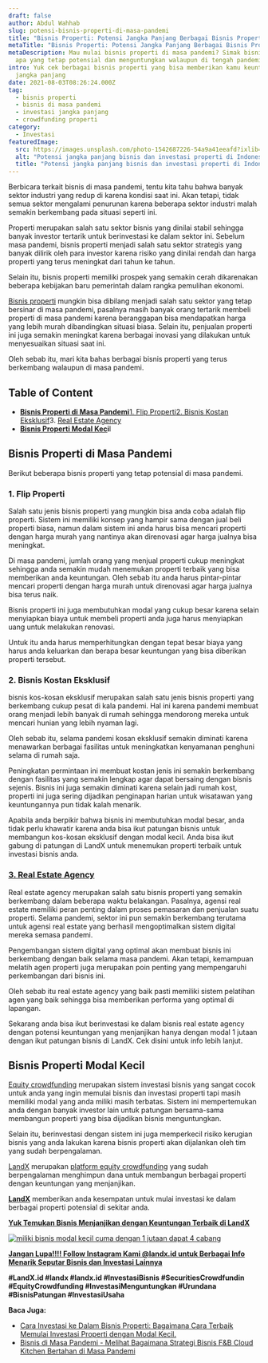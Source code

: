 ```yaml
---
draft: false
author: Abdul Wahhab
slug: potensi-bisnis-properti-di-masa-pandemi
title: "Bisnis Properti: Potensi Jangka Panjang Berbagai Bisnis Properti"
metaTitle: "Bisnis Properti: Potensi Jangka Panjang Berbagai Bisnis Properti"
metaDescription: Mau mulai bisnis properti di masa pandemi? Simak bisnis seperti
  apa yang tetap potensial dan menguntungkan walaupun di tengah pandemi
intro: Yuk cek berbagai bisnis properti yang bisa memberikan kamu keuntungan
  jangka panjang
date: 2021-08-03T08:26:24.000Z
tag:
  - bisnis properti
  - bisnis di masa pandemi
  - investasi jangka panjang
  - crowdfunding properti
category:
  - Investasi
featuredImage:
  src: https://images.unsplash.com/photo-1542687226-54a9a41eeafd?ixlib=rb-1.2.1&ixid=MnwxMjA3fDB8MHxwaG90by1wYWdlfHx8fGVufDB8fHx8&auto=format&fit=crop&w=1074&q=80
  alt: "Potensi jangka panjang bisnis dan investasi properti di Indonesia "
  title: "Potensi jangka panjang bisnis dan investasi properti di Indonesia "
---
```

Berbicara terkait bisnis di masa pandemi, tentu kita tahu bahwa banyak sektor industri yang redup di karena kondisi saat ini. Akan tetapi, tidak semua sektor mengalami penurunan karena beberapa sektor industri malah semakin berkembang pada situasi seperti ini.

Properti merupakan salah satu sektor bisnis yang dinilai stabil sehingga banyak investor tertarik untuk berinvestasi ke dalam sektor ini. Sebelum masa pandemi, bisnis properti menjadi salah satu sektor strategis yang banyak dilirik oleh para investor karena risiko yang dinilai rendah dan harga properti yang terus meningkat dari tahun ke tahun.

Selain itu, bisnis properti memiliki prospek yang semakin cerah dikarenakan beberapa kebijakan baru pemerintah dalam rangka pemulihan ekonomi.

[Bisnis properti](https://landx.id/) mungkin bisa dibilang menjadi salah satu sektor yang tetap bersinar di masa pandemi, pasalnya masih banyak orang tertarik membeli properti di masa pandemi karena beranggapan bisa mendapatkan harga yang lebih murah dibandingkan situasi biasa. Selain itu, penjualan properti ini juga semakin meningkat karena berbagai inovasi yang dilakukan untuk menyesuaikan situasi saat ini.

Oleh sebab itu, mari kita bahas berbagai bisnis properti yang terus berkembang walaupun di masa pandemi.

## Table of Content

* **[Bisnis Properti di Masa Pandemi](#bisnis-properti-di-masa-pandemi)**[1. Flip Properti](#1-flip-properti)[2. Bisnis Kostan Eksklusif](#2-bisnis-kostan-eksklusif)3. [Real Estate Agency](#3-real-estate-agency)
* **[Bisnis Properti Modal Kec](#bisnis-properti-modal-kecil)i**l

## Bisnis Properti di Masa Pandemi

Berikut beberapa bisnis properti yang tetap potensial di masa pandemi.

### 1. Flip Properti

Salah satu jenis bisnis properti yang mungkin bisa anda coba adalah flip properti. Sistem ini memiliki konsep yang hampir sama dengan jual beli properti biasa, namun dalam sistem ini anda harus bisa mencari properti dengan harga murah yang nantinya akan direnovasi agar harga jualnya bisa meningkat.

Di masa pandemi, jumlah orang yang menjual properti cukup meningkat sehingga anda semakin mudah menemukan properti terbaik yang bisa memberikan anda keuntungan. Oleh sebab itu anda harus pintar-pintar mencari properti dengan harga murah untuk direnovasi agar harga jualnya bisa terus naik.

Bisnis properti ini juga membutuhkan modal yang cukup besar karena selain menyiapkan biaya untuk membeli properti anda juga harus menyiapkan uang untuk melakukan renovasi.

Untuk itu anda harus memperhitungkan dengan tepat besar biaya yang harus anda keluarkan dan berapa besar keuntungan yang bisa diberikan properti tersebut.

### 2. Bisnis Kostan Eksklusif

bisnis kos-kosan eksklusif merupakan salah satu jenis bisnis properti yang berkembang cukup pesat di kala pandemi. Hal ini karena pandemi membuat orang menjadi lebih banyak di rumah sehingga mendorong mereka untuk mencari hunian yang lebih nyaman lagi.

Oleh sebab itu, selama pandemi kosan eksklusif semakin diminati karena menawarkan berbagai fasilitas untuk meningkatkan kenyamanan penghuni selama di rumah saja.

Peningkatan permintaan ini membuat kostan jenis ini semakin berkembang dengan fasilitas yang semakin lengkap agar dapat bersaing dengan bisnis sejenis. Bisnis ini juga semakin diminati karena selain jadi rumah kost, properti ini juga sering dijadikan penginapan harian untuk wisatawan yang keuntungannya pun tidak kalah menarik.

Apabila anda berpikir bahwa bisnis ini membutuhkan modal besar, anda tidak perlu khawatir karena anda bisa ikut patungan bisnis untuk membangun kos-kosan eksklusif dengan modal kecil. Anda bisa ikut gabung di patungan di LandX untuk menemukan properti terbaik untuk investasi bisnis anda.

### [3. Real Estate Agency](https://landx.id/)

Real estate agency merupakan salah satu bisnis properti yang semakin berkembang dalam beberapa waktu belakangan. Pasalnya, agensi real estate memiliki peran penting dalam proses pemasaran dan penjualan suatu properti. Selama pandemi, sektor ini pun semakin berkembang terutama untuk agensi real estate yang berhasil mengoptimalkan sistem digital mereka semasa pandemi.

Pengembangan sistem digital yang optimal akan membuat bisnis ini berkembang dengan baik selama masa pandemi. Akan tetapi, kemampuan melatih agen properti juga merupakan poin penting yang mempengaruhi perkembangan dari bisnis ini.

Oleh sebab itu real estate agency yang baik pasti memiliki sistem pelatihan agen yang baik sehingga bisa memberikan performa yang optimal di lapangan.

Sekarang anda bisa ikut berinvestasi ke dalam bisnis real estate agency dengan potensi keuntungan yang menjanjikan hanya dengan modal 1 jutaan dengan ikut patungan bisnis di LandX. Cek disini untuk info lebih lanjut.

## Bisnis Properti Modal Kecil

[Equity crowdfunding](https://landx.id/) merupakan sistem investasi bisnis yang sangat cocok untuk anda yang ingin memulai bisnis dan investasi properti tapi masih memiliki modal yang anda miliki masih terbatas. Sistem ini mempertemukan anda dengan banyak investor lain untuk patungan bersama-sama membangun properti yang bisa dijadikan bisnis menguntungkan.

Selain itu, berinvestasi dengan sistem ini juga memperkecil risiko kerugian bisnis yang anda lakukan karena bisnis properti akan dijalankan oleh tim yang sudah berpengalaman.

[LandX](https://landx.id/) merupakan [platform equity crowdfunding](https://landx.id/) yang sudah berpengalaman menghimpun dana untuk membangun berbagai properti dengan keuntungan yang menjanjikan.

**[LandX](https://landx.id/)** memberikan anda kesempatan untuk mulai investasi ke dalam berbagai properti potensial di sekitar anda.

**[Yuk Temukan Bisnis Menjanjikan dengan Keuntungan Terbaik di LandX](https://landx.id/?utm_source=Blog&utm_medium=organic+keyword&utm_campaign=blog&utm_id=Blog)**

[![miliki bisnis modal kecil cuma dengan 1 jutaan dapat 4 cabang ](https://accountgram-production.sfo2.cdn.digitaloceanspaces.com/landx_ghost/2021/11/jadi-owner-bisnis-hanya-1-jutaan-dengan-cuan-yang-sangat-menjanjikan.png)](https://landx.id/?utm_source=Blog&utm_medium=organic+keyword&utm_campaign=blog&utm_id=Blog)

**[Jangan Lupa!!!! Follow Instagram Kami @landx.id untuk Berbagai Info Menarik Seputar Bisnis dan Investasi Lainnya](https://instagram.com/landx.id?utm_medium=copy_link)**

**\#LandX.id    #landx         #landx.id    #InvestasiBisnis #SecuritiesCrowdfundin   #EquityCrowdfunding    #InvestasiMenguntungkan    #Urundana    #BisnisPatungan    #InvestasiUsaha**

**Baca Juga:**

* [Cara Investasi ke Dalam Bisnis Properti: Bagaimana Cara Terbaik Memulai Investasi Properti dengan Modal Kecil.](https://landx.id/blog/cara-bisnis-properti-modal-kecil/)
* [Bisnis di Masa Pandemi - Melihat Bagaimana Strategi Bisnis F&B Cloud Kitchen Bertahan di Masa Pandemi](https://landx.id/blog/bisnis-cloud-kitchen-di-masa-pandemi/)